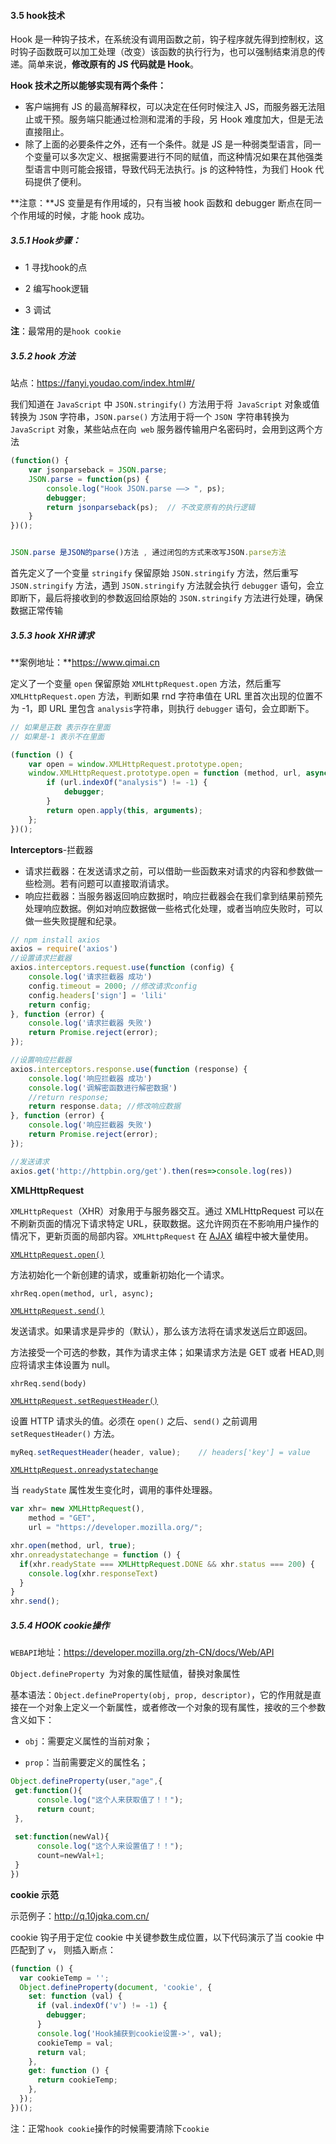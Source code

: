 #### 3.5  hook技术

Hook 是一种钩子技术，在系统没有调用函数之前，钩子程序就先得到控制权，这时钩子函数既可以加工处理（改变）该函数的执行行为，也可以强制结束消息的传递。简单来说，**修改原有的 JS 代码就是 Hook**。

**Hook 技术之所以能够实现有两个条件：**

- 客户端拥有 JS 的最高解释权，可以决定在任何时候注入 JS，而服务器无法阻止或干预。服务端只能通过检测和混淆的手段，另 Hook 难度加大，但是无法直接阻止。
- 除了上面的必要条件之外，还有一个条件。就是 JS 是一种弱类型语言，同一个变量可以多次定义、根据需要进行不同的赋值，而这种情况如果在其他强类型语言中则可能会报错，导致代码无法执行。js 的这种特性，为我们 Hook 代码提供了便利。



**注意：**JS 变量是有作用域的，只有当被 hook 函数和 debugger 断点在同一个作用域的时候，才能 hook 成功。

##### 3.5.1 *Hook步骤：*

+ 1 寻找hook的点

+ 2 编写hook逻辑

+ 3 调试

**注**：最常用的是`hook cookie`

#####  3.5.2 hook 方法

站点：https://fanyi.youdao.com/index.html#/

我们知道在 `JavaScript` 中 `JSON.stringify()` 方法用于将` JavaScript` 对象或值转换为 `JSON` 字符串，`JSON.parse()` 方法用于将一个 `JSON `字符串转换为`JavaScript` 对象，某些站点在向` web` 服务器传输用户名密码时，会用到这两个方法

```javascript
(function() {
    var jsonparseback = JSON.parse;
    JSON.parse = function(ps) {
        console.log("Hook JSON.parse ——> ", ps);
        debugger;
        return jsonparseback(ps);  // 不改变原有的执行逻辑 
    }
})();


JSON.parse 是JSON的parse()方法 , 通过闭包的方式来改写JSON.parse方法
```

首先定义了一个变量 `stringify` 保留原始 `JSON.stringify` 方法，然后重写 `JSON.stringify` 方法，遇到 `JSON.stringify` 方法就会执行 `debugger` 语句，会立即断下，最后将接收到的参数返回给原始的 `JSON.stringify` 方法进行处理，确保数据正常传输

##### 3.5.3 hook  XHR请求

**案例地址：**https://www.qimai.cn

定义了一个变量 `open` 保留原始 `XMLHttpRequest.open` 方法，然后重写 `XMLHttpRequest.open` 方法，判断如果 rnd 字符串值在 URL 里首次出现的位置不为 -1，即 URL 里包含 `analysis`字符串，则执行 `debugger` 语句，会立即断下。

```javascript
// 如果是正数 表示存在里面
// 如果是-1 表示不在里面

(function () {
    var open = window.XMLHttpRequest.prototype.open;
    window.XMLHttpRequest.prototype.open = function (method, url, async) {
        if (url.indexOf("analysis") != -1) {
            debugger;
        }
        return open.apply(this, arguments);
    };
})();
```

**Interceptors**-拦截器

+ 请求拦截器：在发送请求之前，可以借助一些函数来对请求的内容和参数做一些检测。若有问题可以直接取消请求。
+ 响应拦截器：当服务器返回响应数据时，响应拦截器会在我们拿到结果前预先处理响应数据。例如对响应数据做一些格式化处理，或者当响应失败时，可以做一些失败提醒和纪录。

```javascript
// npm install axios
axios = require('axios')
//设置请求拦截器
axios.interceptors.request.use(function (config) {
    console.log('请求拦截器 成功')
    config.timeout = 2000; //修改请求config
    config.headers['sign'] = 'lili'
    return config;
}, function (error) {
    console.log('请求拦截器 失败')
    return Promise.reject(error);
});

//设置响应拦截器
axios.interceptors.response.use(function (response) {
    console.log('响应拦截器 成功')
    console.log('调解密函数进行解密数据')
    //return response;
    return response.data; //修改响应数据
}, function (error) {
    console.log('响应拦截器 失败')
    return Promise.reject(error);
});

//发送请求
axios.get('http://httpbin.org/get').then(res=>console.log(res))
```

**XMLHttpRequest**

`XMLHttpRequest`（XHR）对象用于与服务器交互。通过 XMLHttpRequest 可以在不刷新页面的情况下请求特定 URL，获取数据。这允许网页在不影响用户操作的情况下，更新页面的局部内容。`XMLHttpRequest` 在 [AJAX](https://developer.mozilla.org/zh-CN/docs/Glossary/AJAX) 编程中被大量使用。

[`XMLHttpRequest.open()`](https://developer.mozilla.org/zh-CN/docs/Web/API/XMLHttpRequest/open)

方法初始化一个新创建的请求，或重新初始化一个请求。

```
xhrReq.open(method, url, async);
```

[`XMLHttpRequest.send()`](https://developer.mozilla.org/zh-CN/docs/Web/API/XMLHttpRequest/send)

发送请求。如果请求是异步的（默认），那么该方法将在请求发送后立即返回。

方法接受一个可选的参数，其作为请求主体；如果请求方法是 GET 或者 HEAD,则应将请求主体设置为 null。

```
xhrReq.send(body)
```

[`XMLHttpRequest.setRequestHeader()`](https://developer.mozilla.org/zh-CN/docs/Web/API/XMLHttpRequest/setRequestHeader)

设置 HTTP 请求头的值。必须在 `open()` 之后、`send()` 之前调用 `setRequestHeader()` 方法。

```javascript
myReq.setRequestHeader(header, value);    // headers['key'] = value
```

[`XMLHttpRequest.onreadystatechange`](https://developer.mozilla.org/zh-CN/docs/Web/API/XMLHttpRequest/readystatechange_event)

当 `readyState` 属性发生变化时，调用的事件处理器。

```javascript
var xhr= new XMLHttpRequest(),
    method = "GET",
    url = "https://developer.mozilla.org/";

xhr.open(method, url, true);
xhr.onreadystatechange = function () {
  if(xhr.readyState === XMLHttpRequest.DONE && xhr.status === 200) {
    console.log(xhr.responseText)
  }
}
xhr.send();
```



##### 3.5.4 HOOK cookie操作

`WEBAPI`地址：https://developer.mozilla.org/zh-CN/docs/Web/API

`Object.defineProperty `为对象的属性赋值，替换对象属性

基本语法：`Object.defineProperty(obj, prop, descriptor)`，它的作用就是直接在一个对象上定义一个新属性，或者修改一个对象的现有属性，接收的三个参数含义如下：

+ `obj`：需要定义属性的当前对象；

+ `prop`：当前需要定义的属性名；

```javascript
Object.defineProperty(user,"age",{
 get:function(){
      console.log("这个人来获取值了！！");
      return count;
 },
    
 set:function(newVal){
      console.log("这个人来设置值了！！");
      count=newVal+1;
 }
})
```

**cookie 示范**

示范例子：http://q.10jqka.com.cn/

cookie 钩子用于定位 cookie 中关键参数生成位置，以下代码演示了当 cookie 中匹配到了 `v`， 则插入断点：

```JavaScript
(function () {
  var cookieTemp = '';
  Object.defineProperty(document, 'cookie', {
    set: function (val) {
      if (val.indexOf('v') != -1) {
        debugger;
      }
      console.log('Hook捕获到cookie设置->', val);
      cookieTemp = val;
      return val;
    },
    get: function () {
      return cookieTemp;
    },
  });
})();
```

注：正常`hook cookie`操作的时候需要清除下`cookie`

